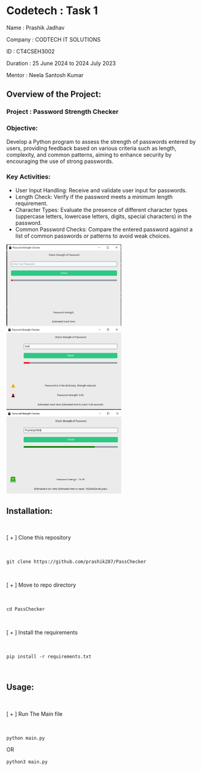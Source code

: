<h1>Codetech : Task 1 </h1>

<p>Name : Prashik Jadhav</p> 
<p>Company : CODTECH IT SOLUTIONS</p> 
<p>ID   : CT4CSEH3002 </p> 
<p>Duration : 25  June 2024 to  2024 July 2023</p> 
<p>Mentor : Neela Santosh Kumar</p>


<link rel="stylesheet" href="https://cdn.jsdelivr.net/npm/bootstrap@3.4.1/dist/css/bootstrap.min.css" integrity="sha384-HSMxcRTRxnN+Bdg0JdbxYKrThecOKuH5zCYotlSAcp1+c8xmyTe9GYg1l9a69psu" crossorigin="anonymous">

<h2>Overview of the Project:</h2>
<h3>Project : Password Strength Checker</h3>
<h3>Objective:</h3>
<p>Develop a Python program to assess the strength of passwords entered by users, providing feedback based on various criteria such as length, complexity, and common patterns, aiming to enhance security by encouraging the use of strong passwords.</p>
<h3>Key Activities:</h3>
<ul>
  <li>User Input Handling: Receive and validate user input for passwords.</li>

<li>Length Check: Verify if the password meets a minimum length requirement.</li>

<li>Character Types: Evaluate the presence of different character types (uppercase letters, lowercase letters, digits, special characters) in the password.</li>

<li>Common Password Checks: Compare the entered password against a list of common passwords or patterns to avoid weak choices.</li>
</ul>
<div>
<img src="https://github.com/prashik287/PassChecker/blob/main/passcheck/images/Screenshot/1.png" alt="alt text" width="300"/>
<img src="https://github.com/prashik287/PassChecker/blob/main/passcheck/images/Screenshot/2.png" alt="alt text" width="300"/>
<img src="https://github.com/prashik287/PassChecker/blob/main/passcheck/images/Screenshot/3.png" alt="alt text" width="300"/>
</div>

<h2>Installation:</h2><br/>
<p>  [ + ]   Clone this repository</p><br/>

`git clone https://github.com/prashik287/PassChecker`

<br/>

<p>  [ + ]   Move to repo directory </p><br/>

`cd PassChecker`

<br/>

<p>  [ + ]   Install the requirements </p><br/>

`pip install -r requirements.txt`

<br/>

<h2>Usage:</h2><br/>

<p>  [ + ]   Run The Main file </p><br/>

`python main.py`

<p> OR </p>

`python3 main.py`
